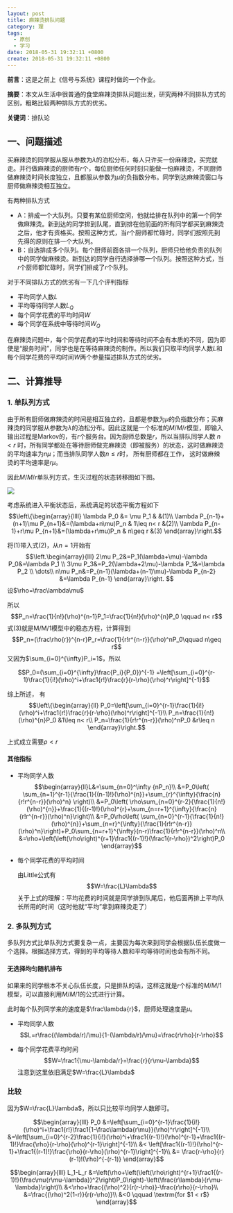 ```yaml
---
layout: post
title: 麻辣烫排队问题
category: 理
tags:
  - 原创
  - 学习
date: 2018-05-31 19:32:11 +0800
create: 2018-05-31 19:32:11 +0800
---
```


**前言**：这是之前上《信号与系统》课程时做的一个作业。

**摘要**：本文从生活中很普通的食堂麻辣烫排队问题出发，研究两种不同排队方式的区别，粗略比较两种排队方式的优劣。

**关键词**：排队论

## 一、问题描述
买麻辣烫的同学服从服从参数为$\lambda$的泊松分布，每人只许买一份麻辣烫，买完就走。并行做麻辣烫的厨师有$r$个，每位厨师任何时刻只能做一份麻辣烫，不同厨师做麻辣烫时间长度独立，且都服从参数为$\mu$的负指数分布。同学到达麻辣烫窗口与厨师做麻辣烫相互独立。

有两种排队方式

* A：排成一个大队列。只要有某位厨师空闲，他就给排在队列中的第一个同学做麻辣烫。新到达的同学排到队尾，直到排在他前面的所有同学都买到麻辣烫之后，他才有资格买。按照这种方式，当$r$个厨师都忙碌时，同学们按照先到先得的原则在排一个大队列。
* B：自选排成多个队列。每个厨师前面各排一个队列，厨师只给他负责的队列中的同学做麻辣烫。新到达的同学自行选择排哪一个队列。按照这种方式，当$r$个厨师都忙碌时，同学们排成了$r$个队列。

对于不同排队方式的优劣有一下几个评判指标

* 平均同学人数$L$
* 平均等待同学人数$L_Q$
* 每个同学花费的平均时间$W$
* 每个同学在系统中等待时间$W_Q$

在麻辣烫问题中，每个同学花费的平均时间和等待时间不会有本质的不同，因为即使是“服务时间”，同学也是在等待麻辣烫的制作。所以我们只取平均同学人数$L$和每个同学花费的平均时间$W$两个参量描述排队方式的优劣。

## 二、计算推导

### 1. 单队列方式
由于所有厨师做麻辣烫的时间是相互独立的，且都是参数为$\mu$的负指数分布；买麻辣烫的同学服从参数为$\lambda$的泊松分布。因此这就是一个标准的$M/M/r$模型，即输入输出过程是Markov的，有$r$个服务台。因为厨师总数是$r$，所以当排队同学人数 $n< r$ 时，所有同学都处在等待厨师做完麻辣烫（即被服务）的状态，这时做麻辣烫的平均速率为$n\mu$；而当排队同学人数$n\leq r$时， 所有厨师都在工作， 这时做麻辣烫的平均速率是$r\mu$。

因此$M/M/r$单队列方式，生灭过程的状态转移图如下图。

![](http://7xkunb.com1.z0.glb.clouddn.com/markdown/1450254816535.png)

考虑系统进入平衡状态后，系统满足的状态平衡方程如下
$$\left\{\begin{array}{llll}
\lambda P_0 &= \mu P_1 & &(1)\\
\lambda P_{n-1}+(n+1)\mu P_{n+1}&=(\lambda+n\mu)P_n & 1\leq n< r &(2)\\
\lambda P_{n-1}+r\mu P_{n+1}&=(\lambda+r\mu)P_n & n\geq r &(3)
\end{array}\right.$$

将(1)带入式(2)，从$n=1$开始有
$$\left.\begin{array}{lll}
2\mu P_2&=P_1(\lambda+\mu)-\lambda P_0&=\lambda P_1 \\
3\mu P_3&=P_2(\lambda+2\mu)-\lambda P_1&=\lambda P_2 \\
\dots\\
n\mu P_n&=P_{n-1}(\lambda+(n-1)\mu)-\lambda P_{n-2} &=\lambda P_{n-1}
\end{array}\right.
$$
设$\rho=\frac\lambda\mu$

所以$$P_n=\frac{1}{n!}(\rho)^{n-1}P_1=\frac{1}{n!}(\rho)^{n}P_0 \qquad n< r$$
式(3)就是M/M/1模型中的稳态方程，计算得到
$$P_n=(\frac\rho{r})^{n-r}P_r=\frac{1}{r!r^{n-r}}(\rho)^nP_0\qquad n\geq r$$
又因为$\sum_{i=0}^{\infty}P_i=1$，所以

$$P_0=(\sum_{i=0}^{\infty}\frac{P_i}{P_0})^{-1}
=\left[\sum_{i=0}^{r-1}\frac{1}{i!}(\rho)^i+\frac1{r!}\frac{r}{r-\rho}(\rho)^r\right]^{-1}$$

综上所述， 有
$$\left\{\begin{array}{ll}
P_0=\left[\sum_{i=0}^{r-1}\frac{1}{i!}(\rho)^i+\frac1{r!}\frac{r}{r-\rho}(\rho)^r\right]^{-1}\\
P_n=\frac{1}{n!}(\rho)^{n}P_0 &1\leq n< r\\
P_n=\frac{1}{r!r^{n-r}}(\rho)^nP_0 &r\leq n
\end{array}\right.$$

上式成立需要$\rho< r$

#### 其他指标
* 平均同学人数
$$\begin{array}{ll}L&=\sum_{n=0}^\infty {nP_n}\\
&=P_0\left( \sum_{n=1}^{r-1}{\frac{1}{(n-1)!}(\rho)^{n}}+\sum_{r}^{\infty}{\frac{n}{r!r^{n-r}}(\rho)^n} \right)\\
&=P_0\left( \rho\sum_{n=0}^{r-2}{\frac{1}{n!}(\rho)^{n}}+\frac{1}{(r-1)!}(\rho)^{r}+\sum_{n=r+1}^{\infty}{\frac{n}{r!r^{n-r}}(\rho)^n}\right)\\
&=P_0\rho\left( \sum_{n=0}^{r-1}{\frac{1}{n!}(\rho)^{n}}+\sum_{n=r}^{\infty}{\frac{1}{r!r^{n-r}}(\rho)^n}\right)+P_0\sum_{n=r+1}^{\infty}(n-r)\frac{1}{r!r^{n-r}}(\rho)^n\\
&=\rho+\left(\left(\rho\right)^{r+1}\frac1{(r-1)!}(\frac1{r-\rho})^2\right)P_0
\end{array}$$

* 每个同学花费的平均时间

    由Little公式有
$$W=\frac{L}\lambda$$
关于上式的理解：平均花费的时间就是同学排到队尾后，他后面再排上平均队长所用的时间（这时他就“平均”拿到麻辣烫走了）

### 2. 多队列方式
多队列方式比单队列方式要复杂一点，主要因为每次来到同学会根据队伍长度做一个选择。根据选择方式，得到的平均等待人数和平均等待时间也会有所不同。

#### 无选择均匀随机排布
如果来的同学根本不关心队伍长度，只是排队的话，这样这就是$r$个标准的$M/M/1$模型，可以直接利用$M/M/1$的公式进行计算。

此时每个队列同学来的速度是$\frac\lambda{r}$，厨师处理速度是$\mu$。

* 平均同学人数
$$L=r\frac{(\lambda/r)/\mu}{1-(\lambda/r)/\mu}=\frac{r\rho}{r-\rho}$$

* 每个同学花费平均时间
$$W=\frac1{\mu-\lambda/r}=\frac{r}{r\mu-\lambda}$$
注意到这里依旧满足$W=\frac{L}\lambda$

### 比较
因为$W=\frac{L}\lambda$，所以只比较平均同学人数即可。

$$\begin{array}{lll}
P_0
&=\left[\sum_{i=0}^{r-1}\frac{1}{i!}(\rho)^i+\frac1{r!}\frac1{1-\frac\lambda{r\mu}}(\rho)^r\right]^{-1}\\
&=\left[\sum_{i=0}^{r-2}\frac{1}{i!}(\rho)^i+\frac1{(r-1)!}(\rho)^{r-1}+\frac1{(r-1)!}\frac{\rho}{r-\rho}(\rho)^{r-1}\right]^{-1}\\
&< \left[\frac1{(r-1)!}(\rho)^{r-1}+\frac1{(r-1)!}\frac{\rho}{r-\rho}(\rho)^{r-1}\right]^{-1}\\
&= \frac{r-\rho}{r}(r-1)!(\rho)^{-(r-1)}
\end{array}$$

$$\begin{array}{lll}
L_1-L_r
&=\left(\rho+\left(\left(\rho\right)^{r+1}\frac1{(r-1)!}(\frac\mu{r\mu-\lambda})^2\right)P_0\right)-\left(\frac{r\lambda}{r\mu-\lambda}\right)\\
&<\rho+\frac{(\rho)^2}{r(r-\rho)}-\frac{r\rho}{r-\rho}\\
&=\frac{(\rho)^2(1-r)}{r(r-\rho)}\\
&<0 \qquad \textrm{for $1 < r$}
\end{array}$$


